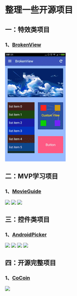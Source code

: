 # 整理一些开源项目


## 一：特效类项目 
### 1、[BrokenView](https://github.com/zhanyongsheng/BrokenView)
<img src="https://raw.githubusercontent.com/zhanyongsheng/raw/master/BrokenView/image/demo.gif" />


## 二：MVP学习项目
### 1、[MovieGuide](https://github.com/esoxjem/MovieGuide) 
<img src="https://camo.githubusercontent.com/d43f985014a6ef8e7a8054cde976fce0977fbcac/687474703a2f2f692e696d6775722e636f6d2f373250797058436d2e706e67"/>
<img src="https://camo.githubusercontent.com/5f725a5cae52d02634a8c17dfb090315c752e882/687474703a2f2f692e696d6775722e636f6d2f79424c487734326d2e706e67"/>
<img src="https://camo.githubusercontent.com/4e23ae34ee80f0d9d3bba25772f11f9ec5aa4a3d/687474703a2f2f692e696d6775722e636f6d2f4c736d4c7463616d2e706e67"/>

## 三：控件类项目
### 1、[AndroidPicker](https://github.com/gzu-liyujiang/AndroidPicker)
<img src="https://github.com/gzu-liyujiang/AndroidPicker/blob/master/screenshots/date.gif"/>
<img src="https://github.com/gzu-liyujiang/AndroidPicker/blob/master/screenshots/address.gif"/>
<img src="https://github.com/gzu-liyujiang/AndroidPicker/blob/master/screenshots/constellation.gif"/>
<img src="https://github.com/gzu-liyujiang/AndroidPicker/blob/master/screenshots/color.gif"/>


## 四：开源完整项目
### 1、[CoCoin](https://github.com/Nightonke/CoCoin)
<img src="https://github.com/Nightonke/CoCoin/blob/master/Gif/%E8%AE%B0%E5%BD%95.gif"/>